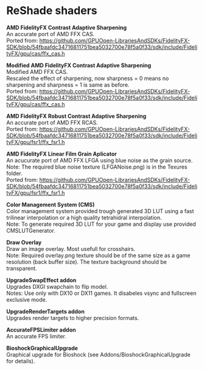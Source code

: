 # ReShade shaders
 
**AMD FidelityFX Contrast Adaptive Sharpening**  
An accurate port of AMD FFX CAS.  
Ported from: https://github.com/GPUOpen-LibrariesAndSDKs/FidelityFX-SDK/blob/54fbaafdc34716811751bea5032700e78f5a0f33/sdk/include/FidelityFX/gpu/cas/ffx_cas.h

**Modified AMD FidelityFX Contrast Adaptive Sharpening**  
Modified AMD FFX CAS.  
Rescaled the effect of sharpening, now sharpness = 0 means no sharpening and sharpness = 1 is same as before.  
Ported from: https://github.com/GPUOpen-LibrariesAndSDKs/FidelityFX-SDK/blob/54fbaafdc34716811751bea5032700e78f5a0f33/sdk/include/FidelityFX/gpu/cas/ffx_cas.h

**AMD FidelityFX Robust Contrast Adaptive Sharpening**  
An accurate port of AMD FFX RCAS.  
Ported from: https://github.com/GPUOpen-LibrariesAndSDKs/FidelityFX-SDK/blob/54fbaafdc34716811751bea5032700e78f5a0f33/sdk/include/FidelityFX/gpu/fsr1/ffx_fsr1.h

**AMD FidelityFX Linear Film Grain Aplicator**  
An acucurate port of AMD FFX LFGA using blue noise as the grain source.  
Note: The required blue noise texture (LFGANoise.png) is in the Texures folder.  
Ported from: https://github.com/GPUOpen-LibrariesAndSDKs/FidelityFX-SDK/blob/54fbaafdc34716811751bea5032700e78f5a0f33/sdk/include/FidelityFX/gpu/fsr1/ffx_fsr1.h

**Color Management System (CMS)**  
Color management system provided trough generated 3D LUT using a fast trilinear interpolation or a high quality tetrahidral interpolation.  
Note: To generate required 3D LUT for your game and display use provided CMSLUTGenerator.

**Draw Overlay**  
Draw an image overlay. Most usefull for crosshairs.  
Note: Required overlay.png texture should be of the same size as a game resolution (back buffer size). The texture background should be transparent.

**UpgradeSwapEffect addon**  
Upgrades DXGI swapchain to flip model.  
Notes: Use only with DX10 or DX11 games. It disabeles vsync and fullscreen exclusive mode.

**UpgradeRenderTargets addon**  
Upgrades render targets to higher precision formats.

**AccurateFPSLimiter addon**  
An accurate FPS limiter.

**BioshockGraphicalUpgrade**  
Graphical upgrade for Bioshock (see Addons/BioshockGraphicalUpgrade for details).